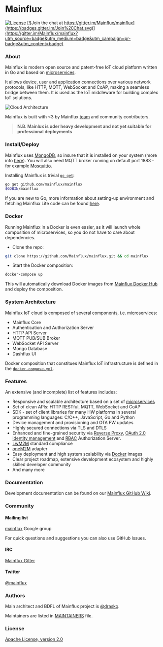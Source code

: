 # Mainflux

[![License](https://img.shields.io/badge/license-Apache%20v2.0-blue.svg)](LICENSE) [![Join the chat at https://gitter.im/Mainflux/mainflux](https://badges.gitter.im/Join%20Chat.svg)](https://gitter.im/Mainflux/mainflux?utm_source=badge&utm_medium=badge&utm_campaign=pr-badge&utm_content=badge)

### About
Mainflux is modern open source and patent-free IoT cloud platform written in Go and based on [microservices](#system-architecture).

It allows device, user and application connections over various network protocols, like HTTP, MQTT, WebSocket and CoAP, making a seamless bridge between them. It is used as the IoT middleware for building complex IoT solutions.

![Cloud Architecture](https://github.com/Mainflux/mainflux-doc/blob/master/img/cloudArchMonochrome.jpg)

Mainflux is built with <3 by Mainflux [team](MAINTAINERS) and community contributors.

> **N.B. Mainlux is uder heavy development and not yet suitable for professional deployments**

### Install/Deploy
Mainflux uses [MongoDB](https://www.mongodb.com/), so insure that it is installed on your system (more info [here](https://github.com/Mainflux/mainflux-lite/blob/master/doc/dependencies.md)). You will also need MQTT broker running on default port 1883 - for example [Mosquitto](https://mosquitto.org/).

Installing Mainflux is trivial [`go get`](https://golang.org/cmd/go/):
```bash
go get github.com/mainflux/mainflux
$GOBIN/mainflux
```

If you are new to Go, more information about setting-up environment and fetching Mainflux Lite code can be found [here](https://github.com/Mainflux/mainflux-lite/blob/master/doc/install.md).

### Docker
Running Mainflux in a Docker is even easier, as it will launch whole composition of microservices, so you do not have to care about dependencies.

- Clone the repo:
```bash
git clone https://github.com/Mainflux/mainflux.git && cd mainflux
```

- Start the Docker composition:
```bash
docker-compose up
```

This will automatically download Docker images from [Mainflux Docker Hub](https://hub.docker.com/u/mainflux/) and deploy the composition.

### System Architecture
Mainflux IoT cloud is composed of several components, i.e. microservices:
- Mainflux Core
- Authentication and Authorization Server
- HTTP API Server
- MQTT PUB/SUB Broker
- WebSocket API Server
- Mongo Database
- Dashflux UI

Docker composition that constitues Mainflux IoT infrastructure is defined in the [`docker-compose.yml`](https://github.com/Mainflux/mainflux/blob/master/docker-compose.yml).

### Features
An extensive (and incomplete) list of features includes:
- Responsive and scalable architecture based on a set of [microservices](https://en.wikipedia.org/wiki/Microservices)
- Set of clean APIs: HTTP RESTful, MQTT, WebSocket and CoAP
- SDK - set of client libraries for many HW platforms in several programming languages: C/C++, JavaScript, Go and Python
- Device management and provisioning and OTA FW updates
- Highly secured connections via TLS and DTLS
- Enhanced and fine-grained security via [Reverse Proxy](https://en.wikipedia.org/wiki/Reverse_proxy), [OAuth 2.0](http://oauth.net/2/) [identity management](https://en.wikipedia.org/wiki/Identity_management) and [RBAC](https://en.wikipedia.org/wiki/Role-based_access_control) Authorization Server.
- [LwM2M](http://goo.gl/rHjLZQ) standard compliance
- [oneM2M](http://www.onem2m.org/) adapter
- Easy deployment and high system scalability via [Docker](https://www.docker.com/) images
- Clear project roadmap, extensive development ecosystem and highly skilled developer community
- And many more

### Documentation
Development documentation can be found on our [Mainflux GitHub Wiki](https://github.com/Mainflux/mainflux/wiki).

### Community
#### Mailing list
[mainflux](https://groups.google.com/forum/#!forum/mainflux) Google group

For quick questions and suggestions you can also use GitHub Issues.

#### IRC
[Mainflux Gitter](https://gitter.im/Mainflux/mainflux?utm_source=badge&utm_medium=badge&utm_campaign=pr-badge&utm_content=badge)

#### Twitter
[@mainflux](https://twitter.com/mainflux)

### Authors
Main architect and BDFL of Mainflux project is [@drasko](https://github.com/drasko).

Maintainers are listed in [MAINTAINERS](MAINTAINERS) file.

### License
[Apache License, version 2.0](LICENSE)
